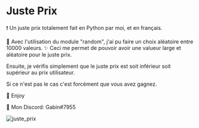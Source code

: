 # Juste Prix

❗ Un juste prix totalement fait en Python par moi, et en français.

🔮 Avec l'utilisation du module "random", j'ai pu faire un choix aléatoire entre 10000 valeurs.
✨ Ceci me permet de pouvoir avoir une valueur large et aléatoire pour le juste prix.

Ensuite, je vérifis simplement que le juste prix est soit inférieur soit supérieur au prix utilisateur.

Si ce n'est pas le cas c'est forcément que vous avez gagnez.

💖 Enjoy

🎫 Mon Discord: Gabin#7955

![juste_prix](https://user-images.githubusercontent.com/79531012/120892700-daa53000-c60f-11eb-8845-1a00456100b9.png)
